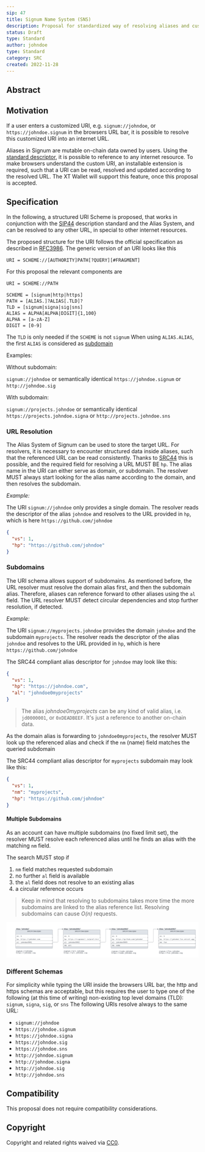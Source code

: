 ```yaml
---
sip: 47
title: Signum Name System (SNS)
description: Proposal for standardized way of resolving aliases and custom URIs into URLs 
status: Draft
type: Standard
author: johndoe
type: Standard
category: SRC
created: 2022-11-28
---
```

## Abstract


## Motivation

If a user enters a customized URI, e.g. `signum://johndoe`, or `https://johndoe.signum` in the browsers URL bar, it is possible to resolve this customized URI into an internet URL.

Aliases in Signum are mutable on-chain data owned by users. Using the [standard descriptor](sip-44.md), it is possible to reference to any internet resource.
To make browsers understand the custom URI, an installable extension is required, such that a URI can be read, resolved and updated according to the resolved URL. The XT Wallet will support this feature, 
once this proposal is accepted.

## Specification

In the following, a structured URI Scheme is proposed, that works in conjunction with the [SIP44](sip-44.md) description standard and the Alias System, and can be resolved to 
any other URL, in special to other internet resources.


The proposed structure for the URI follows the official specification as described in [RFC3986](https://www.ietf.org/rfc/rfc3986.txt). The generic version of an URI looks like this

```
URI = SCHEME://[AUTHORITY]PATH[?QUERY][#FRAGMENT]
```

For this proposal the relevant components are

```
URI = SCHEME://PATH
```

```
SCHEME = [signum|http|https]
PATH = [ALIAS.]?ALIAS[.TLD]?
TLD = [signum|signa|sig|sns]
ALIAS = ALPHA[ALPHA|DIGIT]{1,100}
ALPHA = [a-zA-Z]
DIGIT = [0-9]
```

The `TLD` is only needed if the `SCHEME` is not `signum`
When using `ALIAS.ALIAS`, the first `ALIAS` is considered as [subdomain](#subdomains)

Examples:

Without subdomain:

`signum://johndoe` or semantically identical `https://johndoe.signum` or `http://johndoe.sig`

With subdomain:

`signum://projects.johndoe` or semantically identical `https://projects.johndoe.signa` or `http://projects.johndoe.sns`



### URL Resolution

The Alias System of Signum can be used to store the target URL. For resolvers, it is necessary to encounter structured data inside aliases, such that the referenced URL can be read consistently.
Thanks to [SRC44](sip-44.md) this is possible, and the required field for resolving a URL MUST BE `hp`. The alias name in the URI can either serve as domain, or subdomain. 
The resolver MUST always start looking for the alias name according to the domain, and then resolves the subdomain.

_Example:_

The URI `signum://johndoe` only provides a single domain. The resolver reads the descriptor of the alias `johndoe` and resolves
to the URL provided in `hp`, which is here `https://github.com/johndoe` 

```json
{
  "vs": 1,
  "hp": "https://github.com/johndoe"
}
```

### Subdomains

The URI schema allows support of subdomains. As mentioned before, the URL resolver must resolve the domain alias first, and then
the subdomain alias. Therefore, aliases can reference forward to other aliases using the `al` field. The URL resolver MUST detect circular dependencies and stop
further resolution, if detected.

_Example:_

The URI `signum://myprojects.johndoe` provides the domain `johndoe` and the subdomain `myprojects`. The resolver reads the descriptor of the alias `johndoe` and resolves
to the URL provided in `hp`, which is here `https://github.com/johndoe`

The SRC44 compliant alias descriptor for `johndoe` may look like this:
```json
{
  "vs": 1,
  "hp": "https://johndoe.com",
  "al": "johndoe0myprojects" 
}
```

> The alias _johndoe0myprojects_ can be any kind of valid alias, i.e. `jd0000001`, or `0xDEADBEEF`. It's just a reference to another on-chain data. 

As the domain alias is forwarding to `johndoe0myprojects`, the resolver MUST look up the referenced alias and check if the `nm` (name) field matches the queried subdomain

The SRC44 compliant alias descriptor for `myprojects` subdomain may look like this:

```json
{
  "vs": 1,
  "nm": "myprojects",
  "hp": "https://github.com/johndoe"
}
```

#### Multiple Subdomains

As an account can have multiple subdomains (no fixed limit set), the resolver MUST resolve each referenced alias until he finds an alias with the matching `nm`  field.

The search MUST stop if 

1. `nm` field matches requested subdomain
2. no further `al` field is available
3. the `al` field does not resolve to an existing alias
4. a circular reference occurs

> Keep in mind that resolving to subdomains takes more time the more subdomains are linked to the alias reference list. Resolving subdomains can cause _O(n)_ requests.

![image](./assets/sip-47/linked-alias-list.png "Linked List")

### Different Schemas

For simplicity while typing the URI inside the browsers URL bar, the http and https schemas are acceptable, but this requires the user
to type one of the following (at this time of writing) non-existing top level domains (TLD): `signum`, `signa`, `sig`, or `sns`
The following URIs resolve always to the same URL:

- `signum://johndoe`
- `https://johndoe.signum`
- `https://johndoe.signa`
- `https://johndoe.sig`
- `https://johndoe.sns`
- `http://johndoe.signum`
- `http://johndoe.signa`
- `http://johndoe.sig`
- `http://johndoe.sns`

## Compatibility

This proposal does not require compatibility considerations.

## Copyright

Copyright and related rights waived via [CC0](https://creativecommons.org/publicdomain/zero/1.0/).
